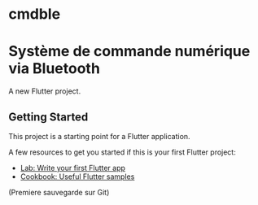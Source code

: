 # cmdble
Système de commande numérique via Bluetooth 
=======

A new Flutter project.

## Getting Started

This project is a starting point for a Flutter application.

A few resources to get you started if this is your first Flutter project:
- [Lab: Write your first Flutter app](https://docs.flutter.dev/get-started/codelab)
- [Cookbook: Useful Flutter samples](https://docs.flutter.dev/cookbook)

(Premiere sauvegarde sur Git)
